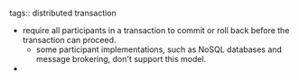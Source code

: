 tags:: distributed transaction

- require all participants in a transaction to commit or roll back before the transaction can proceed.
	- some participant implementations, such as NoSQL databases and message brokering, don't support this model.
-